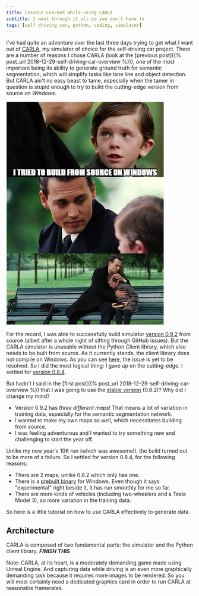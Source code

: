 ```yaml
---
title: Lessons Learned while using CARLA
subtitle: I went through it all so you don't have to
tags: [self driving car, python, coding, simulator]
---
```

I've had quite an adventure over the last three days trying to get what I want out of [CARLA](http://carla.org),
my simulator of choice for the self-driving car project. There are a number of reasons I chose CARLA
(look at the [previous post]({% post_url 2018-12-29-self-driving-car-overview %})), one of the most important being
its ability to generate ground truth for semantic segmentation, which will simplify tasks like lane line
and object detection. But CARLA ain't no easy beast to tame, especially when the tamer in question is stupid
enough to try to build the cutting-edge version from source _on Windows_.

![build on Windows meme](/img/build_on_windows.png)

For the record, I was able to successfully build simulator [version 0.9.2](https://github.com/carla-simulator/carla/releases/tag/0.9.2)
from source (albeit after a whole night of sifting through GitHub issues). But the CARLA simulator is
unusable without the Python Client library, which also needs to be built from source. As it currently stands,
the client library does not compile on Windows. As you can see [here](https://github.com/carla-simulator/carla/issues/976),
the issue is yet to be resolved. So I did the most logical thing: I gave up on the cutting-edge.
I settled for [version 0.8.4](http://carla.org/2018/06/18/release-0.8.4/).

But hadn't I said in the [first post]({% post_url 2018-12-29-self-driving-car-overview %})
that I was going to use the [stable version](http://carla.org/2018/04/23/release-0.8.2/) (0.8.2)? Why did I
change my mind?

* Version 0.9.2 has _three different maps_! That means a lot of variation in training data, especially for
the semantic segmentation network.
* I wanted to make my own maps as well, which necessitates building from source.
* I was feeling adventurous and I wanted to try something new and challenging to start the year off.

Unlike my new year's 10K run (which was awesome!), the build turned out to be more of a failure. So I settled
for version 0.8.4, for the following reasons:

* There are 2 maps, unlike 0.8.2 which only has one.
* There is a [prebuilt binary](https://github.com/carla-simulator/carla/releases/tag/0.8.4) for Windows. Even
though it says "experimental" right beside it, it has run smoothly for me so far.
* There are more kinds of vehicles (including two-wheelers and a Tesla Model 3), so more variation in the
training data.

So here is a little tutorial on how to use CARLA effectively to generate data.

## Architecture

CARLA is composed of two fundamental parts: the simulator and the Python client library.
**_FINISH THIS_**

Note: CARLA, at its heart, is a moderately demanding game made using Unreal Engine. And capturing data while
driving is an even more graphically demanding task because it requires more images to be rendered. So you
will most certainly need a dedicated graphics card in order to run CARLA at reasonable framerates.